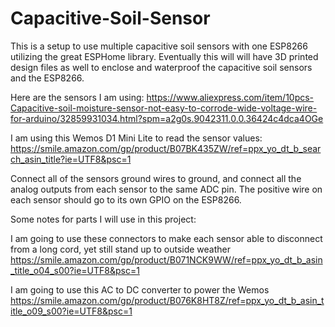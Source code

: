 # Capacitive-Soil-Sensor
This is a setup to use multiple capacitive soil sensors with one ESP8266 utilizing the great ESPHome library. Eventually this will will have 3D printed design files as well to enclose and waterproof the capacitive soil sensors and the ESP8266. 

Here are the sensors I am using:
https://www.aliexpress.com/item/10pcs-Capacitive-soil-moisture-sensor-not-easy-to-corrode-wide-voltage-wire-for-arduino/32859931034.html?spm=a2g0s.9042311.0.0.36424c4dca4OGe

I am using this Wemos D1 Mini Lite to read the sensor values:
https://smile.amazon.com/gp/product/B07BK435ZW/ref=ppx_yo_dt_b_search_asin_title?ie=UTF8&psc=1

Connect all of the sensors ground wires to ground, and connect all the analog outputs from each sensor to the same ADC pin. The positive wire on each sensor should go to its own GPIO on the ESP8266.

Some notes for parts I will use in this project:

I am going to use these connectors to make each sensor able to disconnect from a long cord, yet still stand up to outside weather
https://smile.amazon.com/gp/product/B071NCK9WW/ref=ppx_yo_dt_b_asin_title_o04_s00?ie=UTF8&psc=1

I am going to use this AC to DC converter to power the Wemos
https://smile.amazon.com/gp/product/B076K8HT8Z/ref=ppx_yo_dt_b_asin_title_o09_s00?ie=UTF8&psc=1
